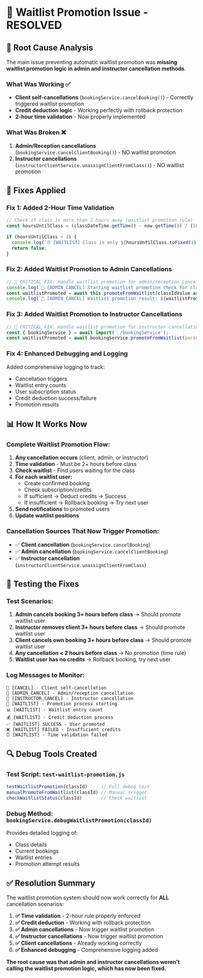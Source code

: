 # 🎯 Waitlist Promotion Issue - RESOLVED

## 🚨 **Root Cause Analysis**

The main issue preventing automatic waitlist promotion was **missing waitlist promotion logic in admin and instructor cancellation methods**.

### **What Was Working ✅**
- **Client self-cancellations** (`bookingService.cancelBooking()`) - Correctly triggered waitlist promotion
- **Credit deduction logic** - Working perfectly with rollback protection  
- **2-hour time validation** - Now properly implemented

### **What Was Broken ❌**
1. **Admin/Reception cancellations** (`bookingService.cancelClientBooking()`) - NO waitlist promotion
2. **Instructor cancellations** (`instructorClientService.unassignClientFromClass()`) - NO waitlist promotion

## 🔧 **Fixes Applied**

### **Fix 1: Added 2-Hour Time Validation**
```typescript
// Check if class is more than 2 hours away (waitlist promotion rule)
const hoursUntilClass = (classDateTime.getTime() - now.getTime()) / (1000 * 60 * 60);

if (hoursUntilClass < 2) {
  console.log(`⏰ [WAITLIST] Class is only ${hoursUntilClass.toFixed(1)} hours away. Waitlist promotion requires 2+ hours notice.`);
  return false;
}
```

### **Fix 2: Added Waitlist Promotion to Admin Cancellations**
```typescript
// 🚨 CRITICAL FIX: Handle waitlist promotion for admin/reception cancellations
console.log(`🎯 [ADMIN_CANCEL] Starting waitlist promotion check for class ${classIdValue}`);
const waitlistPromoted = await this.promoteFromWaitlist(classIdValue as number);
console.log(`🎯 [ADMIN_CANCEL] Waitlist promotion result: ${waitlistPromoted ? 'SUCCESS' : 'NO_PROMOTION'}`);
```

### **Fix 3: Added Waitlist Promotion to Instructor Cancellations**
```typescript
// 🚨 CRITICAL FIX: Handle waitlist promotion for instructor cancellations
const { bookingService } = await import('./bookingService');
const waitlistPromoted = await bookingService.promoteFromWaitlist(parseInt(classId));
```

### **Fix 4: Enhanced Debugging and Logging**
Added comprehensive logging to track:
- Cancellation triggers
- Waitlist entry counts
- User subscription status
- Credit deduction success/failure
- Promotion results

## 📊 **How It Works Now**

### **Complete Waitlist Promotion Flow:**
1. **Any cancellation occurs** (client, admin, or instructor)
2. **Time validation** - Must be 2+ hours before class
3. **Check waitlist** - Find users waiting for the class
4. **For each waitlist user:**
   - Create confirmed booking
   - Check subscription/credits
   - If sufficient → Deduct credits → Success
   - If insufficient → Rollback booking → Try next user
5. **Send notifications** to promoted users
6. **Update waitlist positions**

### **Cancellation Sources That Now Trigger Promotion:**
- ✅ **Client cancellation** (`bookingService.cancelBooking`)
- ✅ **Admin cancellation** (`bookingService.cancelClientBooking`) 
- ✅ **Instructor cancellation** (`instructorClientService.unassignClientFromClass`)

## 🧪 **Testing the Fixes**

### **Test Scenarios:**
1. **Admin cancels booking 3+ hours before class** → Should promote waitlist user
2. **Instructor removes client 3+ hours before class** → Should promote waitlist user  
3. **Client cancels own booking 3+ hours before class** → Should promote waitlist user
4. **Any cancellation < 2 hours before class** → No promotion (time rule)
5. **Waitlist user has no credits** → Rollback booking, try next user

### **Log Messages to Monitor:**
```
🎯 [CANCEL] - Client self-cancellation
🎯 [ADMIN_CANCEL] - Admin/reception cancellation  
🎯 [INSTRUCTOR_CANCEL] - Instructor cancellation
🚀 [WAITLIST] - Promotion process starting
📊 [WAITLIST] - Waitlist entry count
💰 [WAITLIST] - Credit deduction process
✅ [WAITLIST] SUCCESS - User promoted
❌ [WAITLIST] FAILED - Insufficient credits
⏰ [WAITLIST] - Time validation failed
```

## 🔍 **Debug Tools Created**

### **Test Script:** `test-waitlist-promotion.js`
```javascript
testWaitlistPromotion(classId)     // Full debug test
manualPromoteFromWaitlist(classId) // Manual trigger
checkWaitlistStatus(classId)       // Check waitlist
```

### **Debug Method:** `bookingService.debugWaitlistPromotion(classId)`
Provides detailed logging of:
- Class details
- Current bookings
- Waitlist entries
- Promotion attempt results

## ✅ **Resolution Summary**

The waitlist promotion system should now work correctly for **ALL** cancellation scenarios:

1. **✅ Time validation** - 2-hour rule properly enforced
2. **✅ Credit deduction** - Working with rollback protection
3. **✅ Admin cancellations** - Now trigger waitlist promotion
4. **✅ Instructor cancellations** - Now trigger waitlist promotion  
5. **✅ Client cancellations** - Already working correctly
6. **✅ Enhanced debugging** - Comprehensive logging added

**The root cause was that admin and instructor cancellations weren't calling the waitlist promotion logic, which has now been fixed.**